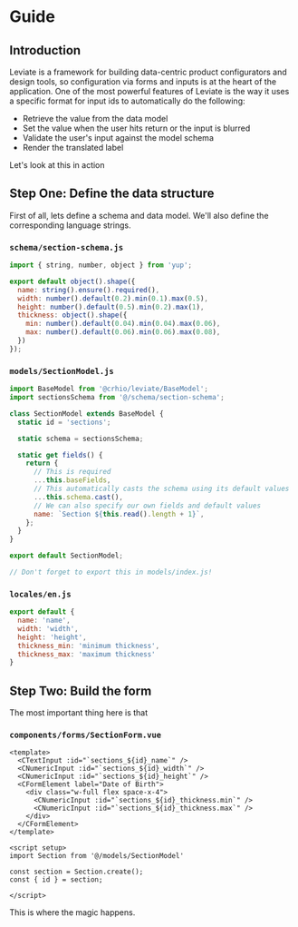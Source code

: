 # Guide

## Introduction

Leviate is a framework for building data-centric product configurators and design tools, so configuration via forms and inputs is at the heart of the application. One of the most powerful features of Leviate is the way it uses a specific format for input ids to automatically do the following:

- Retrieve the value from the data model
- Set the value when the user hits return or the input is blurred
- Validate the user's input against the model schema
- Render the translated label

Let's look at this in action

## Step One: Define the data structure

First of all, lets define a schema and data model. We'll also define the corresponding language strings.

### `schema/section-schema.js`

```javascript
import { string, number, object } from 'yup';

export default object().shape({
  name: string().ensure().required(),
  width: number().default(0.2).min(0.1).max(0.5),
  height: number().default(0.5).min(0.2).max(1),
  thickness: object().shape({
    min: number().default(0.04).min(0.04).max(0.06),
    max: number().default(0.06).min(0.06).max(0.08),
  })
});

```


### `models/SectionModel.js`

```javascript
import BaseModel from '@crhio/leviate/BaseModel';
import sectionsSchema from '@/schema/section-schema';

class SectionModel extends BaseModel {
  static id = 'sections';

  static schema = sectionsSchema;

  static get fields() {
    return {
      // This is required
      ...this.baseFields,
      // This automatically casts the schema using its default values
      ...this.schema.cast(),
      // We can also specify our own fields and default values 
      name: `Section ${this.read().length + 1}`,
    };
  }
}

export default SectionModel;

// Don't forget to export this in models/index.js!

```

### `locales/en.js`
```javascript
export default {
  name: 'name',
  width: 'width',
  height: 'height',
  thickness_min: 'minimum thickness',
  thickness_max: 'maximum thickness'
}
```

## Step Two: Build the form

The most important thing here is that 

### `components/forms/SectionForm.vue`

```vue
<template>
  <CTextInput :id="`sections_${id}_name`" />
  <CNumericInput :id="`sections_${id}_width`" />
  <CNumericInput :id="`sections_${id}_height`" />
  <CFormElement label="Date of Birth">
    <div class="w-full flex space-x-4">
      <CNumericInput :id="`sections_${id}_thickness.min`" />
      <CNumericInput :id="`sections_${id}_thickness.max`" />
    </div>
  </CFormElement>
</template>

<script setup>
import Section from '@/models/SectionModel'

const section = Section.create();
const { id } = section;

</script>
```

This is where the magic happens.
